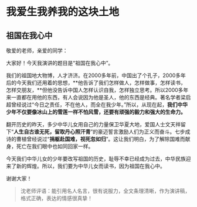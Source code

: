 # 我爱生我养我的这块土地 #

## 祖国在我心中 ##

敬爱的老师，亲爱的同学：

大家好！今天我演讲的题目是“祖国在我心中”。

我们的祖国地大物博，人才济济。在2000多年前，中国出了个孔子，2000多年后的今天我们还用着的思想，**他告诉了我们怎样做人，怎样做事，怎样读书，怎样交朋友，**但他没告诉中国人怎样认识自我，怎样独立思考。所以2000多年来一直都在用他的东西，有人会说因为他是圣人，他的东西是经典。著名学者梁启超曾经说过“今日之责任，不在他人，而全在我少年。”所以，从现在起，**我们中华少年不仅要像冰山上的雪莲一样不怕风雪，还要有顽强的毅力和强大的生命力。**

翻开历史的昨天，多少中华儿女用自己的力量保卫华夏大地，爱国人士文天祥留下“**人生自古谁无死，留取丹心照汗青**”的豪迈誓言激励人们为正义而奋斗。七步成诗的曹植曾经说过“**捐躯赴国难，视死忽如归**”。这让我们明白，为了解除国难而献身，死亡在我们眼中也如同回家一样。

今天我们中华儿女的少年要改写祖国的历史，耻辱不幸已经成为过去，中华民族迎来了新的辉煌。所以，我们要为中华儿女而读书，因为祖国在我心中。

谢谢大家！

> 沈老师评语：能引用名人名言，很有说服力，全文条理清晰，作为演讲稿，格式正确，表达的情感很真挚！